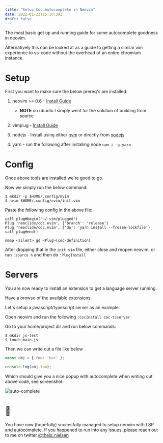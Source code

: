 ```yaml
---
title: "Setup Coc Autocomplete in Neovim"
date: 2022-01-23T15:30:39Z
draft: false
---
```


The most basic get up and running guide for some autocomplete goodness in neovim.

Alternatively this can be looked at as a guide to getting a similar vim experience to vs-code without the overhead of an entire chromium instance.

# Setup

First you want to make sure the below prereq's are installed:

1. neovim >= 0.6 - [Install Guide](https://github.com/neovim/neovim/wiki/Installing-Neovim)
    * **NOTE** on ubuntu I simply went for the solution of building from source

2. vimplug - [Install Guide](https://github.com/junegunn/vim-plug#installation)

3. nodejs - Install using either [nvm](https://github.com/nvm-sh/nvm#installing-and-updating) or directly from [nodejs](https://nodejs.org/en/download/)

4. yarn - run the following after installing node `npm i -g yarn`

# Config

Once above tools are installed we're good to go.

Now we simply run the below command:

```shell
$ mkdir -p $HOME/.config/nvim
$ nvim $HOME/.config/nvim/init.vim
```

Paste the following config in the above file:


```vim
call plug#begin('~/.vim/plugged')
Plug 'neoclide/coc.nvim', {'branch': 'release'}
Plug 'neoclide/coc.nvim', {'do': 'yarn install --frozen-lockfile'}
call plug#end()

nmap <silent> gd <Plug>(coc-definition)
```

After dropping that in the `init.vim` file, either close and reopen neovim, or run `:source %` and then do `:PlugInstall`

# Servers

You are now ready to install an extension to get a language server running.

Have a browse of the available [extensions](https://github.com/neoclide/coc.nvim/wiki/Using-coc-extensions#implemented-coc-extensions)

Let's setup a javascript/typescript server as an example.

Open neovim and run the following `:CocInstall coc-tsserver`

Go to your home/project dir and run below commands:

```shell
$ mkdir js-test
$ touch main.js
```

Then we can write out a file like below

```javascript
const obj = { foo: 'bar' };

console.log(obj.foo);
```

Which should give you a nice popup with autocomplete when writing out above code, see screenshot:

![auto-complete](/neovim-cmp.png)

# 🎉

You have now (hopefully) succesfully managed to setup neovim with LSP and autocomplete. If you happened to run into any issues, please reach out to me on twitter [@theis_nielsen](https://twitter.com/theis_nielsen)


